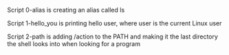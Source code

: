 Script 0-alias is creating an alias called ls

Script 1-hello_you is printing hello user, where user is the current Linux user

Script 2-path is adding /action to the PATH and making it the last directory the shell looks into when looking for a program
